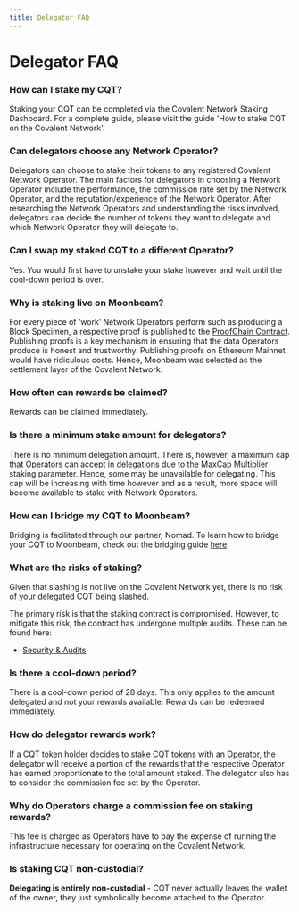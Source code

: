 ```yaml
---
title: Delegator FAQ
---
```


# Delegator FAQ

### How can I stake my CQT?

Staking your CQT can be completed via the Covalent Network Staking Dashboard. For a complete guide, please visit the guide 'How to stake CQT on the Covalent Network'.

### Can delegators choose any Network Operator?

Delegators can choose to stake their tokens to any registered Covalent Network Operator. The main factors for delegators in choosing a Network Operator include the performance, the commission rate set by the Network Operator, and the reputation/experience of the Network Operator. After researching the Network Operators and understanding the risks involved, delegators can decide the number of tokens they want to delegate and which Network Operator they will delegate to.

### Can I swap my staked CQT to a different Operator?

Yes. You would first have to unstake your stake however and wait until the cool-down period is over.

### Why is staking live on Moonbeam?

For every piece of ‘work’ Network Operators perform such as producing a Block Specimen, a respective proof is published to the [ProofChain Contract](https://www.covalenthq.com/docs/network/network-resources/glossary/). Publishing proofs is a key mechanism in ensuring that the data Operators produce is honest and trustworthy. Publishing proofs on Ethereum Mainnet would have ridiculous costs. Hence, Moonbeam was selected as the settlement layer of the Covalent Network.  

### How often can rewards be claimed?

Rewards can be claimed immediately.

### Is there a minimum stake amount for delegators?

There is no minimum delegation amount. There is, however, a maximum cap that Operators can accept in delegations due to the MaxCap Multiplier staking parameter. Hence, some may be unavailable for delegating. This cap will be increasing with time however and as a result, more space will become available to stake with Network Operators.

### How can I bridge my CQT to Moonbeam?

Bridging is facilitated through our partner, Nomad. To learn how to bridge your CQT to Moonbeam, check out the bridging guide [here](https://www.covalenthq.com/docs/network/covalent-query-token/bridge/).   

### What are the risks of staking?

Given that slashing is not live on the Covalent Network yet, there is no risk of your delegated CQT being slashed.

The primary risk is that the staking contract is compromised. However, to mitigate this risk, the contract has undergone multiple audits. These can be found here:

- [Security & Audits]()

### Is there a cool-down period?

There is a cool-down period of 28 days. This only applies to the amount delegated and not your rewards available. Rewards can be redeemed immediately.

### How do delegator rewards work?

If a CQT token holder decides to stake CQT tokens with an Operator, the delegator will receive a portion of the rewards that the respective Operator has earned proportionate to the total amount staked. The delegator also has to consider the commission fee set by the Operator.

### Why do Operators charge a commission fee on staking rewards?

This fee is charged as Operators have to pay the expense of running the infrastructure necessary for operating on the Covalent Network.

### Is staking CQT non-custodial?

**Delegating is entirely non-custodial** - CQT never actually leaves the wallet of the owner, they just symbolically become attached to the Operator.
